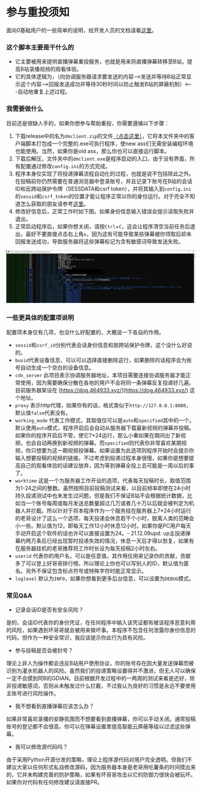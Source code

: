 # 参与重投须知
面向0基础用户的一些简单的说明，给开发人员的文档请看[这里](https://github.com/Dark-Sword-22/danmuG/blob/main/misc/%E5%BC%80%E5%8F%91%E6%96%87%E6%A1%A3.md)。

### 这个脚本主要是干什么的
- 它主要被用来提供直播弹幕重投服务，也就是用来将直播弹幕转移至B站，提高B站录播视频的观看体验。
- 它的具体逻辑为，（向协调服务器请求要发送的内容-->发送并等待B站正常显示这个内容-->回报发送成功并等待30秒时间以防止触发B站的屏蔽机制）<---自动地重复上述过程。

### 我需要做什么
目前还是很缺人手的，如果你想参与帮助重投，你需要遵循以下步骤：

1. 下载release中的名为`dmclient.zip`的文件[（点击这里）](https://github.com/Dark-Sword-22/danmuG/releases)，它将本文件夹中的客户端脚本打包成一个完整的.exe可执行程序，使new ass们无需安装编程环境也能使用。当然，如果你是old ass，那么你也可以直接运行脚本。
2. 下载后解压，文件夹中的`dmclient.exe`是程序启动的入口，由于没有界面，所有配置通过修改`config.ini`的方式完成。
3. 程序本身仅实现了将投递弹幕流程自动化的过程，也就是说不包括除此之外。在投稿前你仍然需要在普通浏览器中登录账号，并且记录下账号在B站的会话ID和反跨站保护令牌（SESSDATA和csrf token），并将其输入到`config.ini`的`sessid`和`csrf_token`的位置才能让程序正常以你的身份运行。对于完全不知道怎么获取的朋友请参考[这里](https://github.com/Dark-Sword-22/danmuG/blob/main/misc/%E5%A6%82%E4%BD%95%E8%8E%B7%E5%8F%96%E6%A8%A1%E6%8B%9F%E7%99%BB%E5%BD%95%E7%9A%84ID%E4%BF%A1%E6%81%AF.md)。
4. 修改好信息后，正常工作时如下图。如果身份信息输入错误会提示读取失败并退出。
5. 正常启动程序后，如果你想关闭，请按`Ctrl`+`C`，这会让程序清空当前任务后退出，最好不要直接点击右上角`x`，因为这有可能导致某些弹幕被你领取后却未回报发送成功，导致服务器将这些弹幕标记为含有敏感词导致发送失败。

![pg01.png](https://github.com/Dark-Sword-22/danmuG/raw/main/misc/img/pg01.png)

### 一些更具体的配置项说明

配置项本身仅有几项，也没什么好配置的，大概说一下各自的作用。
- `sessid`和`csrf_id`分别代表会话身份信息和放跨站保护令牌，这个没什么好说的。
- `buvid`代表设备信息，可以可以选择直接删除这行，如果删除的话程序会为账号自动生成一个空白的设备信息。
- `cdn_server` 此项目表示协调服务器地址，本项目需要连接协调服务器才能正常使用，因为需要确保分散在各地的用户不会将同一条弹幕反复投递好几遍。目前服务器架设在 [https://dog.464933.xyz/](https://dog.464933.xyz/) 这个地址。
- `proxy` 表示http代理，如果你有的话，格式类似于`http://127.0.0.1:8080`，默认值`false`代表没有。
- `working_mode` 代表工作模式，其取值仅可以是`auto`和`specified`其中的一个。默认使用`auto`模式，程序开启后会自动从服务器下载最新视频的弹幕并投稿。如果你的程序开启后不管，使它7\*24运行，那么小秦如果在期间出了新视频，也会自动再换到新视频的弹幕。而`specified`则代表你非常喜欢某期视频，你只想要为这一期视频投弹幕。如果设置为此选项则程序开始时会提示你输入想要投稿的视频的链接。不过考虑到投递过程本身很慢，如果你是想要提高自己的观看体验的话建议放弃，因为等到弹幕全投上去可能是一周以后的事了。
- `worktime` 这是一个为服务器工作开设的选项，代表每天投稿时长，取值范围为1-24之间的整数。虽然按照目前投稿测试来看，以目前频率即使在24小时持久投递测试中也未发生过问题，但是我们不保证B站不会根据统计数据，比如当一个账号每周或每月发送总数量超过几万或者几十万以后就会被判定为机器人并拦截。所以针对于将本程序作为一个服务挂在服务器上7\*24小时运行的老哥设计了这么一个选项，每天投递会休息若干个小时，脱离人类的范畴会小一些。默认值为12，即每天工作12小时休息12小时。如果你是PC用户每天手动开启这个软件的话也许可以直接设置为24。- 21.12.09upd: up主投递弹幕约两万条后已经出现暂时投递失效的情况，休息一天后才得以恢复，如果有在服务器挂机的老哥推荐将工作时长设为每天投稿2小时左右。
- `userid` 代表你的用户名，可以是任意值。其作用仅用来记录你的贡献，贡献多了可以登上好哥哥排行榜。所以理论上你也可以写别人的ID，默认值为匿名。另外不保证包含标点符号或特殊字符时能正常显示。
- `loglevel` 默认为`INFO`，如果你想看到更多后台信息，可以设置为`DEBUG`模式。


### 常见Q&A

- 记录会话ID是否有安全风险？

是的，会话ID代表你的身份凭证，在任何程序中输入该凭证都有被该程序恶意利用的风险，如果遇到坏哥哥就会被用来做坏事。本程序不包含任何泄露你身份信息的代码，但作为一种安全常识，我应该提示你此行为具有风险。

- 参与投稿是否会被封号？

理论上非人为操作都会违反B站用户使用协议，你的账号存在因大量发送弹幕而被识别为灌水机器人的风险。虽然我们的投递策略设置得并不激进，但无人可以确保一定不会摸到阿B的GDIAN。目前根据开发过程中的一两周的测试来看是还好，除非投递敏感词，否则从未触发过什么拦截，不过我认为良好的习惯是永远不要使用主账号进行风险操作。

- 我不想看到直播弹幕应该怎么办？

如果非常喜欢录播的安静氛围而不想要看到直播弹幕，你可以手动关闭。通常投稿账号的登记都不会很高，你可以在弹幕设置里提高智能云屏蔽等级以过滤这些弹幕。

- 我可以修改源代码吗？

由于采用Python开源分发的策略，理论上程序源代码对用户完全透明。但我们不建议大家以任何形式私自修改源码，因为服务器本身是老哥用吃薯条的时间摸出来的，它并未构建完善的防护策略，如果有坏哥哥攻击以它的防御力很快会被玩坏。如果你对代码有任何修改建议请直接PR。
